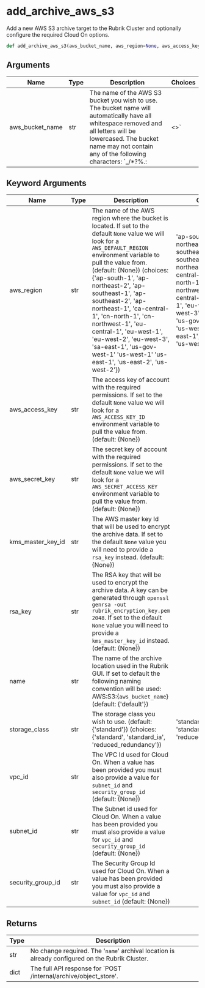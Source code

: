 # add_archive_aws_s3

Add a new AWS S3 archive target to the Rubrik Cluster and optionally configure the required Cloud On options.
```py
def add_archive_aws_s3(aws_bucket_name, aws_region=None, aws_access_key=None, aws_secret_key=None, kms_master_key_id=None, rsa_key=None, name='default', storage_class='standard', vpc_id=None, subnet_id=None, security_group_id=None)
```

## Arguments
| Name        | Type | Description                                                                 | Choices |
|-------------|------|-----------------------------------------------------------------------------|---------|
| aws_bucket_name  | str  | The name of the AWS S3 bucket you wish to use. The bucket name will automatically have all whitespace removed and all letters will be lowercased. The bucket name may not contain any of the following characters: `_\/*?%.:|<>` |         |
## Keyword Arguments
| Name        | Type | Description                                                                 | Choices | Default |
|-------------|------|-----------------------------------------------------------------------------|---------|---------|
| aws_region  | str  | The name of the AWS region where the bucket is located. If set to the default `None` value we will look for a `AWS_DEFAULT_REGION` environment variable to pull the value from. (default: {None}) (choices: {'ap-south-1', 'ap-northeast-2', 'ap-southeast-1', 'ap-southeast-2', 'ap-northeast-1', 'ca-central-1', 'cn-north-1', 'cn-northwest-1', 'eu-central-1', 'eu-west-1', 'eu-west-2', 'eu-west-3', 'sa-east-1', 'us-gov-west-1' 'us-west-1' 'us-east-1', 'us-east-2', 'us-west-2'}) |    'ap-south-1', 'ap-northeast-2', 'ap-southeast-1', 'ap-southeast-2', 'ap-northeast-1', 'ca-central-1', 'cn-north-1', 'cn-northwest-1', 'eu-central-1', 'eu-west-1', 'eu-west-2', 'eu-west-3', 'sa-east-1', 'us-gov-west-1' 'us-west-1' 'us-east-1', 'us-east-2', 'us-west-2'     |    None (choices: {'ap-south-1', 'ap-northeast-2', 'ap-southeast-1', 'ap-southeast-2', 'ap-northeast-1', 'ca-central-1', 'cn-north-1', 'cn-northwest-1', 'eu-central-1', 'eu-west-1', 'eu-west-2', 'eu-west-3', 'sa-east-1', 'us-gov-west-1' 'us-west-1' 'us-east-1', 'us-east-2', 'us-west-2'     |
| aws_access_key  | str  | The access key of account with the required permissions. If set to the default `None` value we will look for a `AWS_ACCESS_KEY_ID` environment variable to pull the value from. (default: {None}) |         |    None     |
| aws_secret_key  | str  | The secret key of account with the required permissions. If set to the default `None` value we will look for a `AWS_SECRET_ACCESS_KEY` environment variable to pull the value from. (default: {None}) |         |    None     |
| kms_master_key_id  | str  | The AWS master key Id that will be used to encrypt the archive data. If set to the default `None` value you will need to provide a `rsa_key` instead. (default: {None}) |         |    None     |
| rsa_key  | str  | The RSA key that will be used to encrypt the archive data. A key can be generated through `openssl genrsa -out rubrik_encryption_key.pem 2048`. If set to the default `None` value you will need to provide a `kms_master_key_id` instead.  (default: {None}) |         |    None     |
| name  | str  | The name of the archive location used in the Rubrik GUI. If set to default the following naming convention will be used: AWS:S3:{`aws_bucket_name`} (default: {'default'}) |         |    'default'     |
| storage_class  | str  | The storage class you wish to use. (default: {'standard'}) (choices: {'standard', 'standard_ia', 'reduced_redundancy'}) |    'standard', 'standard_ia', 'reduced_redundancy'     |    'standard' (choices: {'standard', 'standard_ia', 'reduced_redundancy'     |
| vpc_id  | str  | The VPC Id used for Cloud On. When a value has been provided you must also provide a value for `subnet_id` and `security_group_id` (default: {None}) |         |    None     |
| subnet_id  | str  | The Subnet id used for Cloud On. When a value has been provided you must also provide a value for `vpc_id` and `security_group_id` (default: {None}) |         |    None     |
| security_group_id  | str  | The Security Group Id used for Cloud On. When a value has been provided you must also provide a value for `vpc_id` and `subnet_id` (default: {None}) |         |    None     |

## Returns
| Type | Description                                                                                   |
|------|-----------------------------------------------------------------------------------------------|
| str  | No change required. The '`name`' archival location is already configured on the Rubrik Cluster. |
| dict  | The full API response for `POST /internal/archive/object_store'. |
